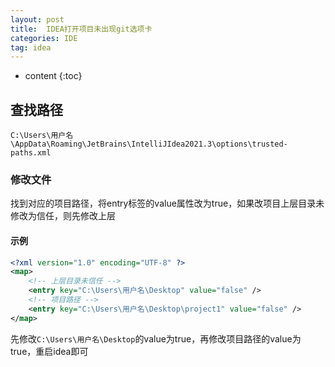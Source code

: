 ```yaml
---
layout: post
title:  IDEA打开项目未出现git选项卡
categories: IDE
tag: idea
---
```


* content
{:toc}


## 查找路径

```text
C:\Users\用户名\AppData\Roaming\JetBrains\IntelliJIdea2021.3\options\trusted-paths.xml
```


### 修改文件

找到对应的项目路径，将entry标签的value属性改为true，如果改项目上层目录未修改为信任，则先修改上层

#### 示例

```xml
<?xml version="1.0" encoding="UTF-8" ?>
<map>
    <!-- 上层目录未信任 -->
    <entry key="C:\Users\用户名\Desktop" value="false" />
    <!-- 项目路径 -->
    <entry key="C:\Users\用户名\Desktop\project1" value="false" />
</map>
```

先修改`C:\Users\用户名\Desktop`的value为true，再修改项目路径的value为true，重启idea即可
